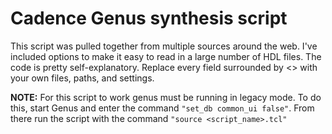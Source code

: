# Cadence Genus synthesis script
This script was pulled together from multiple sources around the web. I've included options to make it easy to read in a large number of HDL files.
The code is pretty self-explanatory. Replace every field surrounded by <> with your own files, paths, and settings.

**NOTE:** 
For this script to work genus must be running in legacy mode. To do this, start Genus and enter the command <code>"set_db common_ui false"</code>. From there run the script with the command <code>"source <script_name>.tcl"</code>
